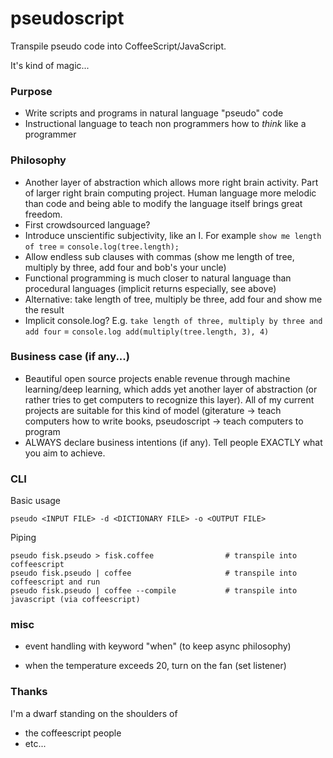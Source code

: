 # pseudoscript #

Transpile pseudo code into CoffeeScript/JavaScript.

It's kind of magic...



### Purpose ###
* Write scripts and programs in natural language "pseudo" code 
* Instructional language to teach non programmers how to *think* like a programmer



### Philosophy ###
* Another layer of abstraction which allows more right brain activity. Part of larger right brain computing project.
Human language more melodic than code and being able to modify the language itself brings great freedom.
* First crowdsourced language?
* Introduce unscientific subjectivity, like an I. For example `show me length of tree` = `console.log(tree.length);`
* Allow endless sub clauses with commas (show me length of tree, multiply by three, add four and bob's your uncle)
* Functional programming is much closer to natural language than procedural languages (implicit returns especially, see above)
* Alternative: take length of tree, multiply be three, add four and show me the result
* Implicit console.log? E.g. `take length of three, multiply by three and add four` =
`console.log add(multiply(tree.length, 3), 4)`



### Business case (if any...) ###
* Beautiful open source projects enable revenue through machine learning/deep learning, which adds yet another layer of abstraction (or rather tries to get computers to recognize this layer). All of my current projects are suitable for this kind of model (giterature -> teach computers how to write books, pseudoscript -> teach computers to program
* ALWAYS declare business intentions (if any). Tell people EXACTLY what you aim to achieve.



### CLI ###
Basic usage
```
pseudo <INPUT FILE> -d <DICTIONARY FILE> -o <OUTPUT FILE>
```
Piping
```
pseudo fisk.pseudo > fisk.coffee				# transpile into coffeescript
pseudo fisk.pseudo | coffee						# transpile into coffeescript and run
pseudo fisk.pseudo | coffee --compile			# transpile into javascript (via coffeescript)
```



### misc ###
* event handling with keyword "when" (to keep async philosophy)
- when the temperature exceeds 20, turn on the fan (set listener) 




### Thanks ###
I'm a dwarf standing on the shoulders of

* the coffeescript people
* etc...